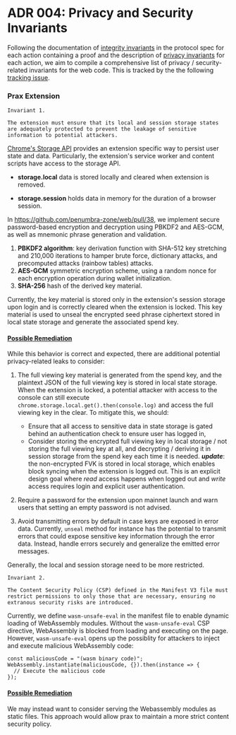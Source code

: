# ADR 004: Privacy and Security Invariants

Following the documentation of [integrity invariants](https://github.com/penumbra-zone/penumbra/issues/3867) in the protocol spec for each action containing a proof and the description of [privacy invariants](https://github.com/penumbra-zone/penumbra/issues/3997) for each action, we aim to compile a comprehensive list of privacy / security-related invariants for the web code. This is tracked by the the following [tracking issue](https://github.com/penumbra-zone/web/issues/792).

### Prax Extension

```
Invariant 1.

The extension must ensure that its local and session storage states are adequately protected to prevent the leakage of sensitive information to potential attackers.
```

[Chrome's Storage API](https://developer.chrome.com/docs/extensions/reference/api/storage) provides an extension specific way to persist user state and data. Particularly, the extension's service worker and content scripts have access to the storage API.

- **storage.local** data is stored locally and cleared when extension is removed.

- **storage.session** holds data in memory for the duration of a browser session.

In https://github.com/penumbra-zone/web/pull/38, we implement secure password-based encryption and decryption using PBKDF2 and AES-GCM, as well as mnemonic phrase generation and validation.

1. **PBKDF2 algorithm**: key derivation function with SHA-512 key stretching and 210,000 iterations to hamper brute force, dictionary attacks, and precomputed attacks (rainbow tables) attacks.
2. **AES-GCM** symmetric encryption scheme, using a random nonce for each encryption operation during wallet initialization.
3. **SHA-256** hash of the derived key material.

Currently, the key material is stored only in the extension's session storage upon login and is correctly cleared when the extension is locked. This key material is used to unseal the encrypted seed phrase ciphertext stored in local state storage and generate the associated spend key.

#### <ins>Possible Remediation</ins>

While this behavior is correct and expected, there are additional potential privacy-related leaks to consider:

1. The full viewing key material is generated from the spend key, and the plaintext JSON of the full viewing key is stored in local state storage. When the extension is locked, a potential attacker with access to the console can still execute `chrome.storage.local.get().then(console.log)` and access the full viewing key in the clear. To mitigate this, we should:

   - Ensure that all access to sensitive data in state storage is gated behind an authentication check to ensure user has logged in,
   - Consider storing the encrypted full viewing key in local storage / not storing the full viewing key at all, and decrypting / deriving it in session storage from the spend key each time it is needed. **_update_**: the non-encrypted FVK is stored in local storage, which enables block syncing when the extension is logged out. This is an explicit design goal where _read_ access happens when logged out and _write_ access requires login and explicit user authentication.

2. Require a password for the extension upon mainnet launch and warn users that setting an empty password is not advised.
3. Avoid transmitting errors by default in case keys are exposed in error data. Currently, `unseal` method for instance has the potential to transmit errors that could expose sensitive key information through the error data. Instead, handle errors securely and generalize the emitted error messages.

Generally, the local and session storage need to be more restricted.

```
Invariant 2.

The Content Security Policy (CSP) defined in the Manifest V3 file must restrict permissions to only those that are necessary, ensuring no extranous security risks are introduced.
```

Currently, we define `wasm-unsafe-eval` in the manifest file to enable dynamic loading of WebAssembly modules. Without the `wasm-unsafe-eval` CSP directive, WebAssembly is blocked from loading and executing on the page. However, `wasm-unsafe-eval` opens up the possiblity for attackers to inject and execute malicious WebAssembly code:

```
const maliciousCode = "(wasm binary code)";
WebAssembly.instantiate(maliciousCode, {}).then(instance => {
  // Execute the malicious code
});
```

#### <ins>Possible Remediation</ins>

We may instead want to consider serving the Webassembly modules as static files. This approach would allow prax to maintain a more strict content security policy.
